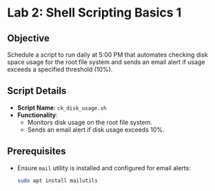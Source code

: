 # Lab 2: Shell Scripting Basics 1

## Objective
Schedule a script to run daily at 5:00 PM that automates checking disk space usage for the root file system and sends an email alert if usage exceeds a specified threshold (10%).

## Script Details
- **Script Name**: `ck_disk_usage.sh`
- **Functionality**:
  - Monitors disk usage on the root file system.
  - Sends an email alert if disk usage exceeds 10%.

## Prerequisites
- Ensure `mail` utility is installed and configured for email alerts:
  ```bash
  sudo apt install mailutils

